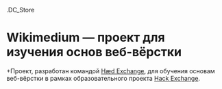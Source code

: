 
.DC_Store

# Wikimedium — проект для изучения основ веб-вёрстки
 +Проект, разработан командой [Hæd Exchange](http://head.exchange), для обучения основам веб-вёрстки в рамках образовательного проекта [Hack Exchange](http://hack.exchange).
